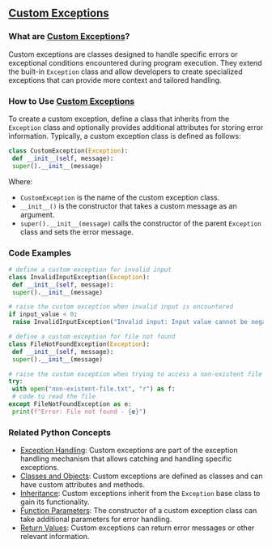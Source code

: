 ## [Custom Exceptions](./../Custom-Exceptions/)

### What are [Custom Exceptions](./../Custom-Exceptions/)?
Custom exceptions are classes designed to handle specific errors or exceptional conditions encountered during program execution. They extend the built-in `Exception` class and allow developers to create specialized exceptions that can provide more context and tailored handling.

### How to Use [Custom Exceptions](./../Custom-Exceptions/)
To create a custom exception, define a class that inherits from the `Exception` class and optionally provides additional attributes for storing error information. Typically, a custom exception class is defined as follows:

```python
class CustomException(Exception):
 def __init__(self, message):
 super().__init__(message)
```

Where:

- `CustomException` is the name of the custom exception class.
- `__init__()` is the constructor that takes a custom message as an argument.
- `super().__init__(message)` calls the constructor of the parent `Exception` class and sets the error message.

### Code Examples
```python
# define a custom exception for invalid input
class InvalidInputException(Exception):
 def __init__(self, message):
 super().__init__(message)

# raise the custom exception when invalid input is encountered
if input_value < 0:
 raise InvalidInputException("Invalid input: Input value cannot be negative")
```

```python
# define a custom exception for file not found
class FileNotFoundException(Exception):
 def __init__(self, message):
 super().__init__(message)

# raise the custom exception when trying to access a non-existent file
try:
 with open("non-existent-file.txt", "r") as f:
 # code to read the file
except FileNotFoundException as e:
 print(f"Error: File not found - {e}")
```

### Related Python Concepts

- [Exception Handling](./../Exception-Handling/): Custom exceptions are part of the exception handling mechanism that allows catching and handling specific exceptions.
- [Classes and Objects](./../Classes-and-Objects/): Custom exceptions are defined as classes and can have custom attributes and methods.
- [Inheritance](./../Inheritance/): Custom exceptions inherit from the `Exception` base class to gain its functionality.
- [Function Parameters](./../Function-Parameters/): The constructor of a custom exception class can take additional parameters for error handling.
- [Return Values](./../Return-Values/): Custom exceptions can return error messages or other relevant information.